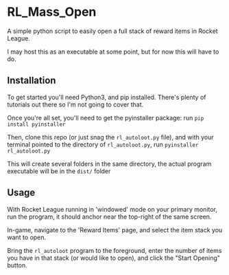 # RL_Mass_Open

A simple python script to easily open a full stack of reward items in Rocket League.

I may host this as an executable at some point, but for now this will have to do.

## Installation

To get started you'll need Python3, and pip installed. There's plenty of tutorials out there so I'm not going to cover that.

Once you're all set,  you'll need to get the pyinstaller package: run `pip install pyinstaller`

Then, clone this repo (or just snag the `rl_autoloot.py` file), and with your terminal pointed to the directory of `rl_autoloot.py`, run `pyinstaller rl_autoloot.py`

This will create several folders in the same directory, the actual program executable will be in the `dist/` folder

## Usage

With Rocket League running in 'windowed' mode on your primary monitor, run the program, it should anchor near the top-right of the same screen.

In-game, navigate to the 'Reward Items' page, and select the item stack you want to open.

Bring the `rl_autoloot` program to the foreground, enter the number of items you have in that stack (or would like to open), and click the "Start Opening" button.

